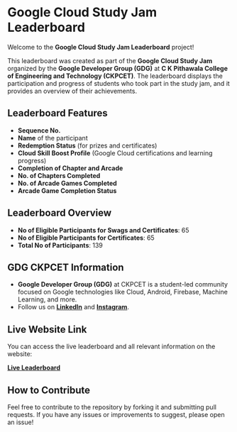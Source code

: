 # Google Cloud Study Jam Leaderboard

Welcome to the **Google Cloud Study Jam Leaderboard** project!

This leaderboard was created as part of the **Google Cloud Study Jam** organized by the **Google Developer Group (GDG)** at **C K Pithawala College of Engineering and Technology (CKPCET)**. The leaderboard displays the participation and progress of students who took part in the study jam, and it provides an overview of their achievements.

## Leaderboard Features

- **Sequence No.**
- **Name** of the participant
- **Redemption Status** (for prizes and certificates)
- **Cloud Skill Boost Profile** (Google Cloud certifications and learning progress)
- **Completion of Chapter and Arcade**
- **No. of Chapters Completed**
- **No. of Arcade Games Completed**
- **Arcade Game Completion Status**

## Leaderboard Overview

- **No of Eligible Participants for Swags and Certificates**: 65
- **No of Eligible Participants for Certificates**: 65
- **Total No of Participants**: 139
## GDG CKPCET Information

- **Google Developer Group (GDG)** at CKPCET is a student-led community focused on Google technologies like Cloud, Android, Firebase, Machine Learning, and more.
- Follow us on **[LinkedIn](https://www.linkedin.com/company/google-developer-groups-on-campus-ckpcet/)** and **[Instagram](https://www.instagram.com/gdg_ckpcet?igsh=YXl4cXVucTMwbmhj)**.


## Live Website Link

You can access the live leaderboard and all relevant information on the website:

[**Live Leaderboard**](https://gdgckpcet.vercel.app/)

## How to Contribute

Feel free to contribute to the repository by forking it and submitting pull requests. If you have any issues or improvements to suggest, please open an issue!



